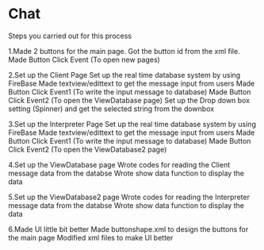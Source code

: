 # Chat
Steps you carried out for this process

1.Made 2 buttons for the main page.
  Got the button id from the xml file.
  Made Button Click Event (To open new pages)

2.Set up the Client Page
  Set up the real time database system by using FireBase
  Made textview/edittext to get the message input from users
  Made Button Click Event1 (To write the input message to database)
  Made Button Click Event2 (To open the ViewDatabase page)
  Set up the Drop down box setting (Spinner) and get the selected string from the downbox

3.Set up the Interpreter Page
  Set up the real time database system by using FireBase
  Made textview/edittext to get the message input from users
  Made Button Click Event1 (To write the input message to database)
  Made Button Click Event2 (To open the ViewDatabase2 page)

4.Set up the ViewDatabase page
  Wrote codes for reading the Client message data from the databse
  Wrote show data function to display the data

5.Set up the ViewDatabase2 page
  Wrote codes for reading the Interpreter message data from the databse
  Wrote show data function to display the data

6.Made UI little bit better
  Made buttonshape.xml to design the buttons for the main page
  Modified xml files to make UI better

